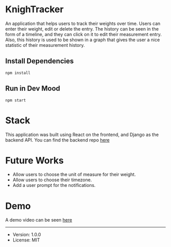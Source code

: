 # KnighTracker

An application that helps users to track their weights over time.
Users can enter their weight, edit or delete the entry.
The history can be seen in the form of a timeline, and they can click on it to edit their measurement entry.
Also, this history is used to be shown in a graph that gives the user a nice statistic of their measurement history.

## Install Dependencies

```
npm install
```

## Run in Dev Mood

```
npm start
```

# Stack

This application was built using React on the frontend, and Django as the backend API.
You can find the backend repo [here](https://github.com/knightSarai/weight-tracker-backend)

# Future Works

- Allow users to choose the unit of measure for their weight.
- Allow users to choose their timezone.
- Add a user prompt for the notifications.

# Demo

A demo video can be seen [here](https://youtu.be/dXImDKTzbF0)

---

- Version: 1.0.0
- License: MIT
